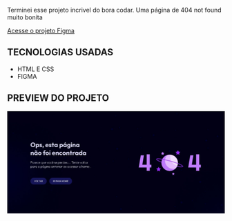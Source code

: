 Terminei esse projeto incrivel do bora codar.
Uma página de 404 not found muito bonita

<a href="https://www.figma.com/design/kAwNRgP3dcTDmSNx9k88tT/P%C3%A1gina-404-%E2%80%A2-Desafio-27-(Community)?node-id=0-1&node-type=canvas&t=k6StMmBbSS9s2kMm-0">Acesse o projeto Figma</a>

## TECNOLOGIAS USADAS
- HTML E CSS
- FIGMA

## PREVIEW DO PROJETO
<img src="preview.jpg">
